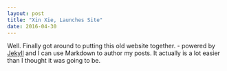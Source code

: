 ```yaml
---
layout: post
title: "Xin Xie, Launches Site"
date: 2016-04-30
---
```


Well. Finally got around to putting this old website together. - powered by [Jekyll](http://jekyllrb.com) and I can use Markdown to author my posts. It actually is a lot easier than I thought it was going to be.
